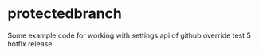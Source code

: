 # protectedbranch
Some example code for working with settings api of github
override test 5
hotfix release

